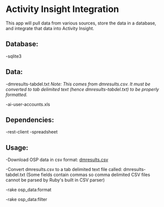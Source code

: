 # Activity Insight Integration

This app will pull data from various sources, store the data in a database, and integrate that data into Activity Insight.

## Database:

  -sqlite3

## Data:

  -dmresults-tabdel.txt    *Note: This comes from dmresults.csv.  It must be converted to tab delimited text (hence dmresults-tabdel.txt) to be properly formatted.* 

  -ai-user-accounts.xls

## Dependencies:

  -rest-client
  -spreadsheet

## Usage:

  -Download OSP data in csv format: [dmresults.csv](https://service.sims.psu.edu/digitalmeasures/dmresults.csv)

  -Convert dmresults.csv to a tab delimited text file called: dmresults-tabdel.txt (Some fields contain commas so comma delimited CSV files cannot be parsed by Ruby's built in CSV parser)

  -rake osp_data:format

  -rake osp_data:filter
